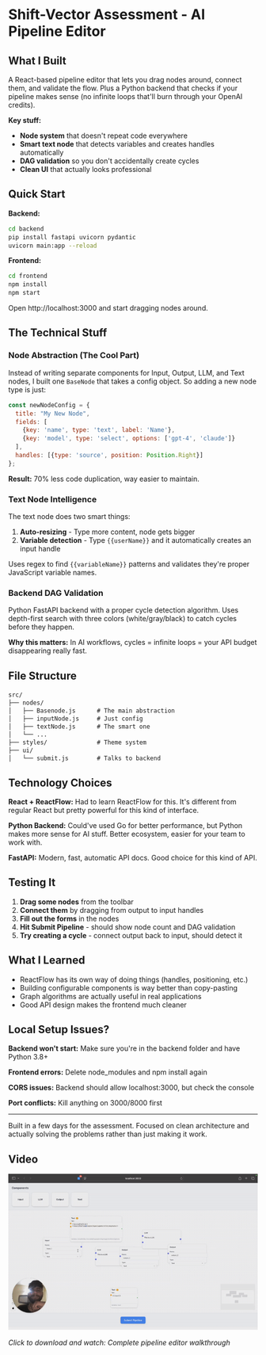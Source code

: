 # Shift-Vector Assessment - AI Pipeline Editor 

## What I Built

A React-based pipeline editor that lets you drag nodes around, connect them, and validate the flow. Plus a Python backend that checks if your pipeline makes sense (no infinite loops that'll burn through your OpenAI credits).

**Key stuff:**
- **Node system** that doesn't repeat code everywhere
- **Smart text node** that detects variables and creates handles automatically  
- **DAG validation** so you don't accidentally create cycles
- **Clean UI** that actually looks professional

## Quick Start

**Backend:**
```bash
cd backend
pip install fastapi uvicorn pydantic
uvicorn main:app --reload
```

**Frontend:**
```bash
cd frontend  
npm install
npm start
```

Open http://localhost:3000 and start dragging nodes around.

## The Technical Stuff

### Node Abstraction (The Cool Part)

Instead of writing separate components for Input, Output, LLM, and Text nodes, I built one `BaseNode` that takes a config object. So adding a new node type is just:

```javascript
const newNodeConfig = {
  title: "My New Node",
  fields: [
    {key: 'name', type: 'text', label: 'Name'},
    {key: 'model', type: 'select', options: ['gpt-4', 'claude']}
  ],
  handles: [{type: 'source', position: Position.Right}]
};
```

**Result:** 70% less code duplication, way easier to maintain.

### Text Node Intelligence

The text node does two smart things:

1. **Auto-resizing** - Type more content, node gets bigger
2. **Variable detection** - Type `{{userName}}` and it automatically creates an input handle

Uses regex to find `{{variableName}}` patterns and validates they're proper JavaScript variable names.

### Backend DAG Validation

Python FastAPI backend with a proper cycle detection algorithm. Uses depth-first search with three colors (white/gray/black) to catch cycles before they happen.

**Why this matters:** In AI workflows, cycles = infinite loops = your API budget disappearing really fast.

## File Structure

```
src/
├── nodes/
│   ├── Basenode.js      # The main abstraction
│   ├── inputNode.js     # Just config
│   ├── textNode.js      # The smart one
│   └── ...
├── styles/              # Theme system
├── ui/
│   └── submit.js        # Talks to backend
```

## Technology Choices

**React + ReactFlow:** Had to learn ReactFlow for this. It's different from regular React but pretty powerful for this kind of interface.

**Python Backend:** Could've used Go for better performance, but Python makes more sense for AI stuff. Better ecosystem, easier for your team to work with.

**FastAPI:** Modern, fast, automatic API docs. Good choice for this kind of API.

## Testing It

1. **Drag some nodes** from the toolbar
2. **Connect them** by dragging from output to input handles  
3. **Fill out the forms** in the nodes
4. **Hit Submit Pipeline** - should show node count and DAG validation
5. **Try creating a cycle** - connect output back to input, should detect it

## What I Learned

- ReactFlow has its own way of doing things (handles, positioning, etc.)
- Building configurable components is way better than copy-pasting
- Graph algorithms are actually useful in real applications
- Good API design makes the frontend much cleaner

## Local Setup Issues?

**Backend won't start:** Make sure you're in the backend folder and have Python 3.8+

**Frontend errors:** Delete node_modules and npm install again

**CORS issues:** Backend should allow localhost:3000, but check the console

**Port conflicts:** Kill anything on 3000/8000 first

---

Built in a few days for the assessment. Focused on clean architecture and actually solving the problems rather than just making it work.

## Video


![VectorShift Pipeline Editor Demo](Aman_Singh_Technical_Assessment-ezgif.com-speed.gif)

*Click to download and watch: Complete pipeline editor walkthrough*
